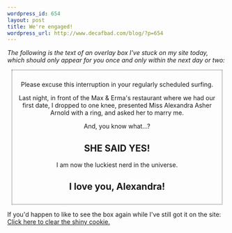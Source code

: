 ```yaml
--- 
wordpress_id: 654
layout: post
title: We're engaged!
wordpress_url: http://www.decafbad.com/blog/?p=654
---
```

*The following is the text of an overlay box I've stuck on my site today, which should only appear for you once and only within the next day or two:*
<div style="text-align: center; border: 1px dotted #333; padding: 10px; margin: 10px">
<p> 
Please excuse this interruption in your regularly scheduled surfing.
</p>
<p>
Last night, in front of the Max &amp; Erma's restaurant where we 
had our first date, I dropped to one knee, presented Miss Alexandra  
Asher Arnold with a ring, and asked her to marry me. 
</p> 
<p> 
And, you know what...? 
</p> 

<h2>SHE SAID YES!</h2> 

<p> 
I am now the luckiest nerd in the universe. 
</p> 

<h2>I love you, Alexandra!</h2> 
</div>

<p>
If you'd happen to like to see the box again while I've still got it on the site: 
<br />
<a href="#" onclick="setCookie('shinyshown', 'no')">Click here to clear the shiny cookie.</a>
</p>

